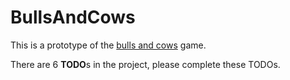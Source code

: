 # BullsAndCows

This is a prototype of the [bulls and cows](https://en.wikipedia.org/wiki/Bulls_and_Cows) game.

There are 6 **TODO**s in the project, please complete these TODOs.
